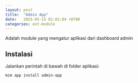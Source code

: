 ```yaml
---
layout: post
title:  "Admin App"
date:   2025-05-15 01:01:04 +0700
categories: ext-module
---
```


Adalah module yang mengatur aplikasi dari dashboard admin

## Instalasi

Jalankan perintah di bawah di folder aplikasi:

```
mim app install admin-app
```
